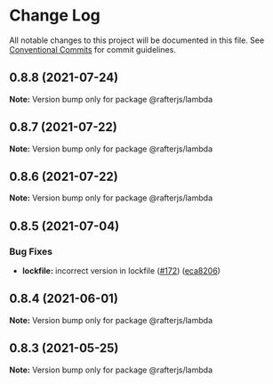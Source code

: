 # Change Log

All notable changes to this project will be documented in this file.
See [Conventional Commits](https://conventionalcommits.org) for commit guidelines.

## 0.8.8 (2021-07-24)

**Note:** Version bump only for package @rafterjs/lambda





## 0.8.7 (2021-07-22)

**Note:** Version bump only for package @rafterjs/lambda





## 0.8.6 (2021-07-22)

**Note:** Version bump only for package @rafterjs/lambda





## 0.8.5 (2021-07-04)


### Bug Fixes

* **lockfile:** incorrect version in lockfile ([#172](https://github.com/rafterjs/rafter/issues/172)) ([eca8206](https://github.com/rafterjs/rafter/commit/eca820680574c45714a5cf56560b5f41a1553fa1))





## 0.8.4 (2021-06-01)

**Note:** Version bump only for package @rafterjs/lambda

## 0.8.3 (2021-05-25)

**Note:** Version bump only for package @rafterjs/lambda
